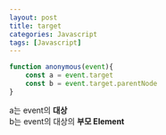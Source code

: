 ```yaml
---
layout: post
title: target
categories: Javascript
tags: [Javascript]
---
```


```javascript
function anonymous(event){
	const a = event.target
    const b = event.target.parentNode
}

```

a는 event의 **대상**  
b는 event의 대상의 **부모 Element**